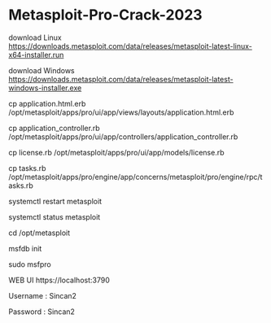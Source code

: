 # Metasploit-Pro-Crack-2023


download Linux https://downloads.metasploit.com/data/releases/metasploit-latest-linux-x64-installer.run

download Windows https://downloads.metasploit.com/data/releases/metasploit-latest-windows-installer.exe

cp application.html.erb /opt/metasploit/apps/pro/ui/app/views/layouts/application.html.erb

cp application_controller.rb /opt/metasploit/apps/pro/ui/app/controllers/application_controller.rb

cp license.rb /opt/metasploit/apps/pro/ui/app/models/license.rb

cp tasks.rb /opt/metasploit/apps/pro/engine/app/concerns/metasploit/pro/engine/rpc/tasks.rb


systemctl restart metasploit

systemctl status metasploit

cd /opt/metasploit

msfdb init

sudo msfpro

WEB UI https://localhost:3790

Username : Sincan2

Password : Sincan2
